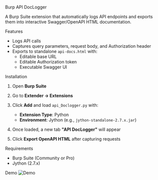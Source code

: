 Burp API DocLogger

A Burp Suite extension that automatically logs API endpoints and exports them into interactive Swagger/OpenAPI HTML documentation.

Features

- Logs API calls
- Captures query parameters, request body, and Authorization header
- Exports to standalone `api-docs.html` with:
  - Editable base URL
  - Editable Authorization token
  - Executable Swagger UI

Installation

1. Open **Burp Suite**
2. Go to **Extender → Extensions**
3. Click **Add** and load `api_Doclogger.py` with:
   - **Extension Type**: Python
   - **Environment**: Jython (e.g., `jython-standalone-2.7.x.jar`)

4. Once loaded, a new tab **"API DocLogger"** will appear
5. Click **Export OpenAPI HTML** after capturing requests

Requirements

- Burp Suite (Community or Pro)
- Jython (2.7.x)


Demo
![Demo](https://github.com/user-attachments/assets/8ccb9eca-ae4e-40f5-9546-cac39e9ce532)

